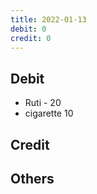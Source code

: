 ```yaml
---
title: 2022-01-13
debit: 0
credit: 0
---
```


## Debit 
* Ruti - 20
* cigarette 10

## Credit  

## Others 








